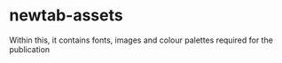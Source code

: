 # newtab-assets
Within this, it contains fonts, images and colour palettes required for the publication
